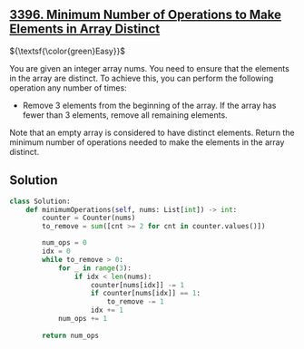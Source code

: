## [3396. Minimum Number of Operations to Make Elements in Array Distinct](https://leetcode.com/problems/minimum-number-of-operations-to-make-elements-in-array-distinct/)

${\textsf{\color{green}Easy}}$

You are given an integer array nums. You need to ensure that the elements in the array are distinct. To achieve this, you can perform the following operation any number of times:

- Remove 3 elements from the beginning of the array. If the array has fewer than 3 elements, remove all remaining elements.

Note that an empty array is considered to have distinct elements. Return the minimum number of operations needed to make the elements in the array distinct.

## Solution
```python
class Solution:
    def minimumOperations(self, nums: List[int]) -> int:
        counter = Counter(nums)
        to_remove = sum([cnt >= 2 for cnt in counter.values()])

        num_ops = 0
        idx = 0
        while to_remove > 0:
            for _ in range(3):
                if idx < len(nums):
                    counter[nums[idx]] -= 1
                    if counter[nums[idx]] == 1:
                        to_remove -= 1
                    idx += 1
            num_ops += 1
        
        return num_ops
```
